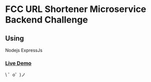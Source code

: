 # FCC URL Shortener Microservice Backend Challenge

## Using

Nodejs
ExpressJs

### [Live Demo](https://cerulean-rifle.glitch.me/)

\ ゜o゜)ノ
